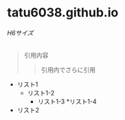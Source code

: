 # tatu6038.github.io
###### H6サイズ
>引用内容
>>引用内でさらに引用
* リスト1
  * リスト1-2
    * リスト1-3
      *リスト1-4
* リスト2
